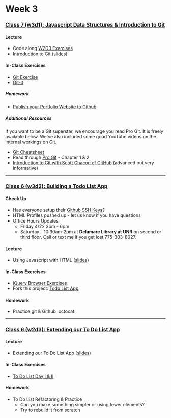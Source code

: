 # Week 3

### [Class 7 (w3d1): Javascript Data Structures & Introduction to Git](./w3d1)

#### Lecture
* Code along [W2D3 Exercises](../week2/w2d3/exercises)
* Introduction to Git ([slides](./w3d1/slides/w3d1_lecture.pdf))

#### In-Class Exercises
* [Git Exercise](./w3d1/exercises/rca-git.md)
* [Git-it](./w3d1/exercises/git-it.md)

##### Homework
* [Publish your Portfolio Website to Github](./w3d1/homework)

##### Additional Resources

If you want to be a Git superstar, we encourage you read Pro Git. It is freely available below. We've also included some good YouTube videos on the internal workings on Git.
* [Git Cheatsheet](../resources/git-cheatsheet.pdf)
* Read through [Pro Git](https://git-scm.com/book/en/v2) - Chapter 1 & 2
* [Introduction to Git with Scott Chacon of GitHub](https://www.youtube.com/watch?v=ZDR433b0HJY) (advanced but very informative)

---

### [Class 6 (w3d2): Building a Todo List App](./w3d2)

#### Check Up
* Has everyone setup their [Github SSH Keys](https://help.github.com/articles/keeping-your-ssh-keys-and-application-access-tokens-safe/)?
* HTML Profiles pushed up - let us know if you have questions
* Office Hours Updates
  * Friday 4/22 3pm - 6pm
  * Saturday - 10:30am-2pm at **Delamare Library at UNR** on second or third floor. Call or text me if you get lost 775-303-8027.

#### Lecture
* Using Javascript with HTML ([slides](./w3d2/slides/w3d2_lecture.pdf))

#### In-Class Exercises
* [jQuery Browser Exercises](http://rcacademy.github.io/jquery-exercise)
* Fork this project: [Todo List App](http://github.com/rcacademy/todolist)

#### Homework
* Practice git & Github :octocat:

---

### [Class 6 (w2d3): Extending our To Do List App](./w3d3)

#### Lecture
* Extending our To Do List App ([slides](./w3d3/slides/w3d3_lecture.pdf))

#### In-Class Exercises
* [To Do List Day I & II](http://github.com/rcacademy/todolist)

#### Homework
* To Do List Refactoring & Practice
  * Can you make something simpler or using fewer elements?
  * Try to rebuild it from scratch
